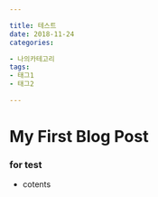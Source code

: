 ```yaml
---

title: 테스트
date: 2018-11-24
categories:

- 나의카테고리
tags:
- 태그1
- 태그2

---
```


# My First Blog Post

### for test

* cotents
